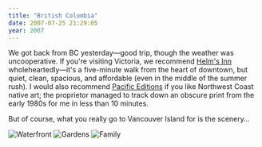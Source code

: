 ```yaml
---
title: "British Columbia"
date: 2007-07-25 21:29:05
year: 2007
---
```

We got back from BC yesterday—good trip, though the weather was uncooperative. If you're visiting Victoria, we recommend <a href="http://www.helmsinn.com/">Helm's Inn</a> wholeheartedly—it's a five-minute walk from the heart of downtown, but quiet, clean, spacious, and affordable (even in the middle of the summer rush).  I would also recommend <a href="http://www.pacificeditions.ca/index.php">Pacific Editions</a> if you like Northwest Coast native art; the proprietor managed to track down an obscure print from the early 1980s for me in less than 10 minutes.

But of course, what you really go to Vancouver Island for is the scenery…

<img alt="Waterfront" src="{{'/files/2007/07/water.jpg' | relative_url}}" class="centered">

<img alt="Gardens" src="{{'/files/2007/07/gardens.jpg' | relative_url}}" class="centered">

<img alt="Family" src="{{'/files/2007/07/family.jpg' | relative_url}}" class="centered">
